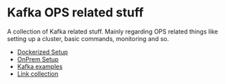 # Kafka OPS related stuff

A collection of Kafka related stuff.
Mainly regarding OPS related things like setting up a cluster, basic commands, monitoring and so.

  * [ Dockerized Setup](readme_docker.md)
  * [ OnPrem Setup](readme_onprem.md)
  * [ Kafka examples](kafka_examples.md)
  * [ Link collection](link_collectiond.md)


